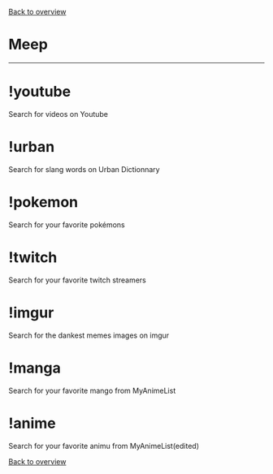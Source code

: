 [Back to overview](/README.md)

# Meep
  
------
  
  
  
  
# !youtube  
Search for videos on Youtube

# !urban  
Search for slang words on Urban Dictionnary

# !pokemon  
Search for your favorite pokémons

# !twitch  
Search for your favorite twitch streamers

# !imgur  
Search for the dankest memes images on imgur

# !manga  
Search for your favorite mango from MyAnimeList

# !anime  
Search for your favorite animu from MyAnimeList(edited)

[Back to overview](/README.md)
